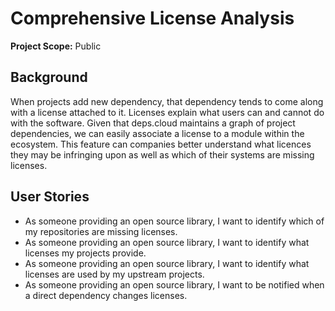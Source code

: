 # Comprehensive License Analysis

**Project Scope:** Public

## Background

When projects add new dependency, that dependency tends to come along with a license attached to it.
Licenses explain what users can and cannot do with the software.
Given that deps.cloud maintains a graph of project dependencies, we can easily associate a license to a module within the ecosystem.
This feature can companies better understand what licences they may be infringing upon as well as which of their systems are missing licenses.

## User Stories

* As someone providing an open source library, I want to identify which of my repositories are missing licenses.
* As someone providing an open source library, I want to identify what licenses my projects provide.
* As someone providing an open source library, I want to identify what licenses are used by my upstream projects.
* As someone providing an open source library, I want to be notified when a direct dependency changes licenses.
